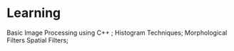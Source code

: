 # Learning
Basic Image Processing using C++ ;
Histogram Techniques;
Morphological Filters
Spatial Filters;
